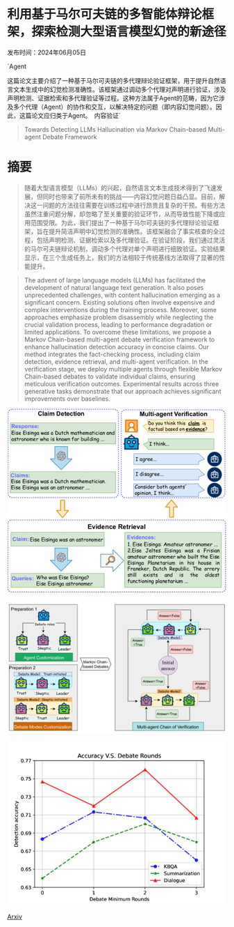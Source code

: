# 利用基于马尔可夫链的多智能体辩论框架，探索检测大型语言模型幻觉的新途径

发布时间：2024年06月05日

`Agent

这篇论文主要介绍了一种基于马尔可夫链的多代理辩论验证框架，用于提升自然语言文本生成中的幻觉检测准确性。该框架通过调动多个代理对声明进行验证，涉及声明检测、证据检索和多代理验证等过程。这种方法属于Agent的范畴，因为它涉及多个代理（Agent）的协作和交互，以解决特定的问题（即内容幻觉问题）。因此，这篇论文应归类于Agent。` `内容验证`

> Towards Detecting LLMs Hallucination via Markov Chain-based Multi-agent Debate Framework

# 摘要

> 随着大型语言模型（LLMs）的兴起，自然语言文本生成技术得到了飞速发展，但同时也带来了前所未有的挑战——内容幻觉问题日益凸显。目前，解决这一问题的方法往往需要在训练过程中进行昂贵且复杂的干预。有些方法虽然注重问题分解，却忽略了至关重要的验证环节，从而导致性能下降或应用范围受限。为此，我们提出了一种基于马尔可夫链的多代理辩论验证框架，旨在提升简洁声明中幻觉检测的准确性。该框架融合了事实核查的全过程，包括声明检测、证据检索以及多代理验证。在验证阶段，我们通过灵活的马尔可夫链辩论机制，调动多个代理对单个声明进行细致验证。实验结果显示，在三个生成任务上，我们的方法相较于传统基线方法取得了显著的性能提升。

> The advent of large language models (LLMs) has facilitated the development of natural language text generation. It also poses unprecedented challenges, with content hallucination emerging as a significant concern. Existing solutions often involve expensive and complex interventions during the training process. Moreover, some approaches emphasize problem disassembly while neglecting the crucial validation process, leading to performance degradation or limited applications. To overcome these limitations, we propose a Markov Chain-based multi-agent debate verification framework to enhance hallucination detection accuracy in concise claims. Our method integrates the fact-checking process, including claim detection, evidence retrieval, and multi-agent verification. In the verification stage, we deploy multiple agents through flexible Markov Chain-based debates to validate individual claims, ensuring meticulous verification outcomes. Experimental results across three generative tasks demonstrate that our approach achieves significant improvements over baselines.

![利用基于马尔可夫链的多智能体辩论框架，探索检测大型语言模型幻觉的新途径](../../../paper_images/2406.03075/x1.png)

![利用基于马尔可夫链的多智能体辩论框架，探索检测大型语言模型幻觉的新途径](../../../paper_images/2406.03075/x2.png)

![利用基于马尔可夫链的多智能体辩论框架，探索检测大型语言模型幻觉的新途径](../../../paper_images/2406.03075/x3.png)

[Arxiv](https://arxiv.org/abs/2406.03075)